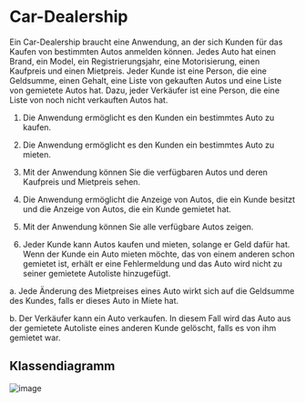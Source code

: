 # Car-Dealership

Ein Car-Dealership braucht eine Anwendung, an der sich Kunden für das Kaufen von bestimmten Autos anmelden können. Jedes Auto hat einen Brand, ein Model, ein Registrierungsjahr, eine Motorisierung, einen Kaufpreis und einen Mietpreis. Jeder Kunde ist eine Person, die eine Geldsumme, einen Gehalt, eine Liste von gekauften Autos und eine Liste von gemietete Autos hat. Dazu, jeder Verkäufer ist eine Person, die eine Liste von noch nicht verkauften Autos hat. 
1.	Die Anwendung ermöglicht es den Kunden ein bestimmtes Auto zu kaufen.

2.	Die Anwendung ermöglicht es den Kunden ein bestimmtes Auto zu mieten.

3.	Mit der Anwendung können Sie die verfügbaren Autos und deren Kaufpreis und Mietpreis sehen. 

4.	Die Anwendung ermöglicht die Anzeige von Autos, die ein Kunde besitzt und die Anzeige von Autos, die ein Kunde gemietet hat. 

5.	Mit der Anwendung können Sie alle verfügbare Autos zeigen. 

6.	Jeder Kunde kann Autos kaufen und mieten, solange er Geld dafür hat. Wenn der Kunde ein Auto mieten möchte, das von einem anderen schon gemietet ist, erhält er eine Fehlermeldung und das Auto wird nicht zu seiner gemietete Autoliste hinzugefügt. 

a.	Jede Änderung des Mietpreises eines Auto wirkt sich auf die Geldsumme des Kundes, falls er dieses Auto in Miete hat.

b.	 Der Verkäufer kann ein Auto verkaufen. In diesem Fall wird das Auto aus der gemietete Autoliste eines anderen Kunde gelöscht, falls es von ihm gemietet war.




Klassendiagramm
-------------------------------------------------------------------------------------------------------------------------------------------------------------------------
![image](https://user-images.githubusercontent.com/97988844/197715876-bf11229c-52d9-4413-9b28-8cdc8ac9bf6d.png)
